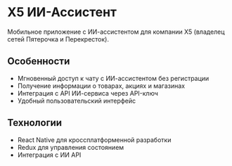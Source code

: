 # X5 ИИ-Ассистент

Мобильное приложение с ИИ-ассистентом для компании X5 (владелец сетей Пятерочка и Перекресток).

## Особенности

- Мгновенный доступ к чату с ИИ-ассистентом без регистрации
- Получение информации о товарах, акциях и магазинах
- Интеграция с API ИИ-сервиса через API-ключ
- Удобный пользовательский интерфейс

## Технологии

- React Native для кроссплатформенной разработки
- Redux для управления состоянием
- Интеграция с ИИ API